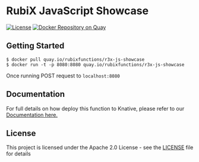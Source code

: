 # RubiX JavaScript Showcase

[![License](https://img.shields.io/badge/-Apache%202.0-blue.svg)](https://opensource.org/s/Apache-2.0)
[![Docker Repository on Quay](https://quay.io/repository/rubixfunctions/r3x-js-showcase/status "Docker Repository on Quay")](https://quay.io/repository/rubixfunctions/r3x-js-showcase)

## Getting Started
```
$ docker pull quay.io/rubixfunctions/r3x-js-showcase
$ docker run -t -p 8080:8080 quay.io/rubixfunctions/r3x-js-showcase
```
Once running POST request to `localhost:8080`

## Documentation
For full details on how deploy this function to Knative, please refer to our [Documentation here.](https://github.com/rubixFunctions/r3x-docs/blob/master/install/README.md)

## License
This project is licensed under the Apache 2.0 License - see the [LICENSE](LICENSE) file for details